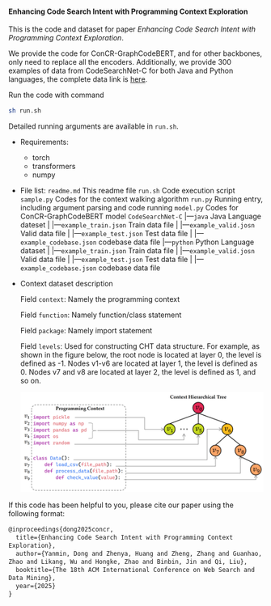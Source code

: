 #### Enhancing Code Search Intent with Programming Context Exploration

This is the code and dataset for paper *Enhancing Code Search Intent with Programming Context Exploration*.

We provide the code for ConCR-GraphCodeBERT, and for other backbones, only need to replace all the encoders. Additionally, we provide 300 examples of data from CodeSearchNet-C for both Java and Python languages, the complete data link is [here](https://pan.baidu.com/s/1GyK3SdPd84IzzbpRoW-Qqg?pwd=rc1t).

Run the code with command

```bash
sh run.sh
```
Detailed running arguments are available in `run.sh`.

- Requirements:
    - torch
    - transformers
    - numpy

- File list:
    `readme.md` This readme file
    `run.sh` Code execution script
    `sample.py` Codes for the context walking algorithm
    `run.py` Running entry, including argument parsing and code running
    `model.py` Codes for ConCR-GraphCodeBERT model
    `CodeSearchNet-C`
    |—`java` Java Language dateset
    |    |—`example_train.json` Train data file
    |    |—`example_valid.josn` Valid data file
    |    |—`example_test.json` Test data file
    |    |—`example_codebase.json` codebase data file
    |—`python` Python Language dataset
    |    |—`example_train.json` Train data file
    |    |—`example_valid.josn` Valid data file
    |    |—`example_test.json` Test data file
    |    |—`example_codebase.json` codebase data file
    
- Context dataset description

    Field `context`: Namely the programming context

    Field `function`: Namely function/class statement

    Field `package`: Namely import statement

    Field `levels`: Used for constructing CHT data structure. For example, as shown in the figure below, the root node is located at layer 0,  the level is defined as -1. Nodes v1-v6 are located at layer 1, the level is defined as 0. Nodes v7 and v8 are located at layer 2,  the level is defined as 1, and so on.

    ![image](dataset.png)



If this code has been helpful to you, please cite our paper using the following format:

```
@inproceedings{dong2025concr,
  title={Enhancing Code Search Intent with Programming Context Exploration},
  author={Yanmin, Dong and Zhenya, Huang and Zheng, Zhang and Guanhao, Zhao and Likang, Wu and Hongke, Zhao and Binbin, Jin and Qi, Liu},
  booktitle={The 18th ACM International Conference on Web Search and Data Mining},
  year={2025}
}
```

